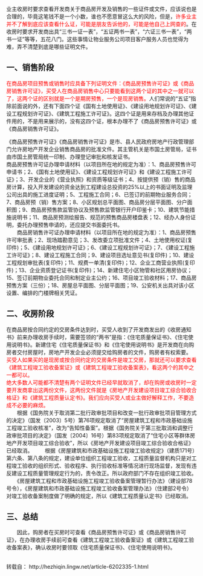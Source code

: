 业主收房时要求查看开发商关于商品房开发及销售的一些证件或文件，应该说也是合理的，毕竟这笔钱不是一个小数，谁也不愿意冒这么大的风险，但是，<font color='red'>许多业主并不了解到底应该查看什么证，可能是朋友告诉他的，可能是他自己上网查的</font>。在收房时要求开发商出具“三书一证一表”，“五证两书一表”，“六证三书一表”，“两书一证”等等，五花八门。这些事情让物业服务公司项目客户服务人员也觉得为难，弄不清楚到底是哪些证明文件。
## **一、销售阶段**
<font color='red'>在商品房项目预售或销售时应具备下列证明文件：《商品房预售许可证》或《商品房销售许可证》，买受人在商品房销售中心只要能看到这两个证的其中之一就可以了，这两个证的区别就是一个是期房预售，一个是现房销售。</font>人们常说的“五证”指除前面说的外，还有下面四个证《国有土地使用证》、《建设用地规划许可证》、《建设工程规划许可证》、《建筑工程施工许可证》。这四个证是用来存档及办理其他证件用的，不是用来展示的，没有这四个证，根本办理不了《商品房预售许可证》或《商品房销售许可证》。

《商品房预售许可证》《商品房销售许可证》是市、县人民政府房地产行政管理部门允许房地产开发企业销售商品房的批准文件。其主管机关是市国土房管局，证书由市国土房管局统一印制、办理登记审批和核发证书。<br/>
商品房预售许可证办理申请材料（以项目所在地的规定为准）：1、商品房预售许可申请书；2、《国有土地使用证》、《建设工程规划许可证》和《建设工程施工许可证》；3、开发企业的《营业执照》和资质等级证书；4、按提供预（销）售的商品房计算，投入开发建设的资金达到工程建设总投资的25%以上的书面证明及监理公司出具的施工进度证明；5、工程施工合同；6、已签订的前期物业服务合同；7、商品房预（销）售方案；8、小区规划总平面图、商品房分层平面图、分户面积图；9、商品房预售款监管协议及预售款监管银行开户印鉴卡；10、建筑节能措施说明书；11、商品房预测绘报告、规范的预售商品房楼盘表；12、经办人身份证明，委托办理预售申请的，还应提交书面委托书。<br/>
　　商品房销售许可证办理申请材料（以项目所在地的规定为准）：1、商品房预售许可审批表；2、现场踏勘意见；3、发改委立项批准文件；4、土地使用权证(复印件)；5、《建设用地规划许可证》；6、《建设工程规划许可证》；7、《建设工程施工许可证》；8、建设工程施工合同；9、建设项目选址意见书(复印件)；10、建设工程规划审批表(复印件)；11、规费一单清(复印件)；12、企业工商营业执照(复印件)；13、企业资质登记证书(复印件)；14、新建住宅小区物管和社区用房协议；15、签订前期物业委托合同和制定业主公约；16、项目竣工验收材料；17、商品房预售方案（三份）；18、房屋总平面图、分层平面图；19、公安机关出具对该小区设置、编排的门楼牌相关凭证。
## **二、收房阶段**
在商品房按合同约定的交房条件达到时，买受人收到了开发商发出的《收房通知书》前来办理收房手续时，需要签领的“两书”是指：《住宅质量保证书》、《住宅使用说明书》。新建住宅《住宅质量保证书》和《住宅使用说明书》是开发商在向购房者交付房屋时，房地产开发企业必须提交给购房者的文件，购房者有权索要。<br/>
<font color='red'>买受人如果买的是现房或按合同约定的交房条件是竣工交房，那就还可以要求查看《建筑工程竣工验收备案证》或《建筑工程竣工验收备案表》，看这两个的其中之一都可以。</font><br/>
<font color='red'>绝大多数人可能都不清楚有两个证明文件已经早就取消了，却在购房或收房时一定要开发商拿出这两份文件，这两份文件就是《房地产开发建设项目竣工综合验收合格证》和《建筑工程质量认定书》。我们应向买受人或业主做好解释工作，不要造成不必要的麻烦。</font><br/>
　　根据《国务院关于取消第二批行政审批项目和改变一批行政审批项目管理方式的决定》（国发〔2003〕5号）第76项规定取消了“房屋建筑工程和市政基础设施工程竣工验收核准”，改为“告知性备案”。根据《国务院关于第三批取消和调整行政审批项目的决定》（国发〔2004〕16号）第83项规定取消了“住宅小区等群体房地产开发项目竣工综合验收”，所以《房地产开发建设项目竣工综合验收合格证》已经取消。
　　根据《房屋建筑和市政基础设施工程竣工验收规定》（建质171号）第六条、第八条的规定，建设单位组织工程竣工验收，工程质量监督机构只是对工程竣工验收的组织形式、验收程序、执行验收标准等情况进行现场监督，发现有违反建设工程质量管理规定行为的，责令改正。所以政府部门不存在组织竣工验收。
　　《房屋建筑工程和市政基础设施工程竣工验收备案管理暂行办法》（建设部78号令），《房屋建筑和市政基础设施工程竣工验收备案管理办法》（住建部2号令）对竣工验收备案制度做了明确的规定，所以《建筑工程质量认定书》已经取消。
## **三、总结**
　　因此，购房者在买房时可查看《商品房预售许可证》或《商品房销售许可证》，在办理收房手续前可查看《建筑工程竣工验收备案证》或《建筑工程竣工验收备案表》，确认收房时要领取《住宅质量保证书》、《住宅使用说明书》。

<br/>
转载自：
http://hezhiqin.lingw.net/article-6202335-1.html
